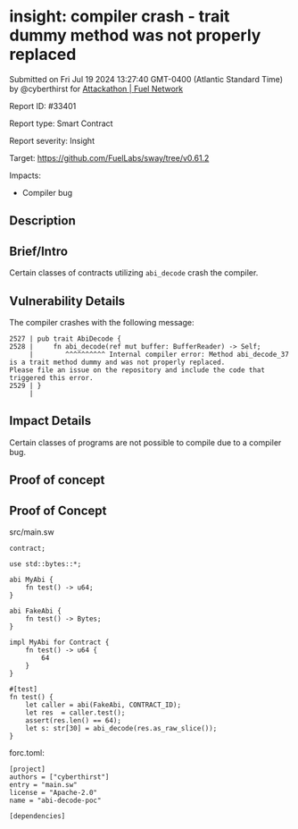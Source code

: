 
# insight: compiler crash - trait dummy method was not properly replaced

Submitted on Fri Jul 19 2024 13:27:40 GMT-0400 (Atlantic Standard Time) by @cyberthirst for [Attackathon | Fuel Network](https://immunefi.com/bounty/fuel-network-attackathon/)

Report ID: #33401

Report type: Smart Contract

Report severity: Insight

Target: https://github.com/FuelLabs/sway/tree/v0.61.2

Impacts:
- Compiler bug

## Description
## Brief/Intro
Certain classes of contracts utilizing `abi_decode` crash the compiler.

## Vulnerability Details
The compiler crashes with the following message:
```
2527 | pub trait AbiDecode {
2528 |     fn abi_decode(ref mut buffer: BufferReader) -> Self;
     |        ^^^^^^^^^^ Internal compiler error: Method abi_decode_37 is a trait method dummy and was not properly replaced.
Please file an issue on the repository and include the code that triggered this error.
2529 | }
     |
```

## Impact Details
Certain classes of programs are not possible to compile due to a compiler bug.

        
## Proof of concept
## Proof of Concept

src/main.sw
```
contract;

use std::bytes::*;

abi MyAbi {
    fn test() -> u64;
}

abi FakeAbi {
    fn test() -> Bytes;
}

impl MyAbi for Contract {
    fn test() -> u64 {
        64
    }
}

#[test]
fn test() {
    let caller = abi(FakeAbi, CONTRACT_ID);
    let res  = caller.test();
    assert(res.len() == 64);
    let s: str[30] = abi_decode(res.as_raw_slice());
}
```

forc.toml:
```
[project]
authors = ["cyberthirst"]
entry = "main.sw"
license = "Apache-2.0"
name = "abi-decode-poc"

[dependencies]
```